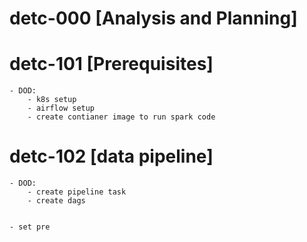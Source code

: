 # detc-000 [Analysis and Planning]

# detc-101 [Prerequisites]
    - DOD:
        - k8s setup
        - airflow setup
        - create contianer image to run spark code
# detc-102 [data pipeline]
    - DOD:
        - create pipeline task 
        - create dags 


    - set pre
